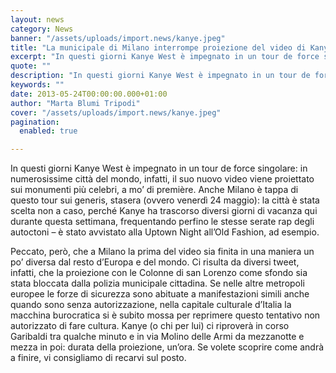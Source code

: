 ```yaml
---
layout: news
category: News
banner: "/assets/uploads/import.news/kanye.jpeg"
title: "La municipale di Milano interrompe proiezione del video di Kanye West: ritenterà tra breve"
excerpt: "In questi giorni Kanye West è impegnato in un tour de force singolare: in numerosissime città del mondo, infatti, il suo nuovo video viene proiettato sui monumenti più celebri, a mo’ di première. Anche Milano è tappa di questo tour sui generis, stasera (ovvero venerdì 24 maggio): la città è stata scelta non a caso, [&hellip"
quote: ""
description: "In questi giorni Kanye West è impegnato in un tour de force singolare: in numerosissime città del mondo, infatti, il suo nuovo video viene proiettato sui monumenti più celebri, a mo’ di première. Anche Milano è tappa di questo tour sui generis, stasera (ovvero venerdì 24 maggio): la città è stata scelta non a caso, [&hellip"
keywords: ""
date: 2013-05-24T00:00:00.000+01:00
author: "Marta Blumi Tripodi"
cover: "/assets/uploads/import.news/kanye.jpeg"
pagination:
  enabled: true

---
```


In questi giorni Kanye West è impegnato in un tour de force singolare: in numerosissime città del mondo, infatti, il suo nuovo video viene proiettato sui monumenti più celebri, a mo’ di première. Anche Milano è tappa di questo tour sui generis, stasera (ovvero venerdì 24 maggio): la città è stata scelta non a caso, perché Kanye ha trascorso diversi giorni di vacanza qui durante questa settimana, frequentando perfino le stesse serate rap degli autoctoni – è stato avvistato alla Uptown Night all’Old Fashion, ad esempio.

Peccato, però, che a Milano la prima del video sia finita in una maniera un po’ diversa dal resto d’Europa e del mondo. Ci risulta da diversi tweet, infatti, che la proiezione con le Colonne di san Lorenzo come sfondo sia stata bloccata dalla polizia municipale cittadina. Se nelle altre metropoli europee le forze di sicurezza sono abituate a manifestazioni simili anche quando sono senza autorizzazione, nella capitale culturale d’Italia la macchina burocratica si è subito mossa per reprimere questo tentativo non autorizzato di fare cultura. Kanye (o chi per lui) ci riproverà in corso Garibaldi tra qualche minuto e in via Molino delle Armi da mezzanotte e mezza in poi: durata della proiezione, un’ora. Se volete scoprire come andrà a finire, vi consigliamo di recarvi sul posto.